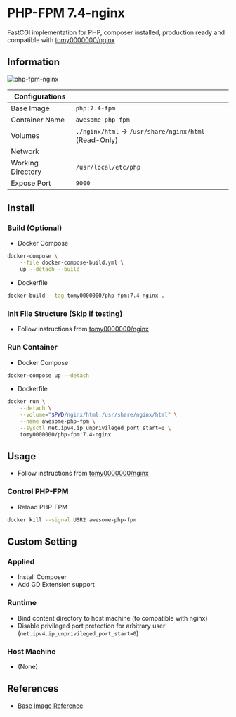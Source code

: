 # PHP-FPM 7.4-nginx

FastCGI implementation for PHP, composer installed, production ready and compatible with [tomy0000000/nginx](https://github.com/tomy0000000/Docker-Registery/tree/main/nginx-1.17)

## Information

![php-fpm-nginx](https://github.com/tomy0000000/Docker-Registry/workflows/php-fpm-nginx/badge.svg)

| Configurations    |                                                      |
| ----------------- | ---------------------------------------------------- |
| Base Image        | `php:7.4-fpm`                                        |
| Container Name    | `awesome-php-fpm`                                    |
| Volumes           | `./nginx/html` → `/usr/share/nginx/html` (Read-Only) |
| Network           |                                                      |
| Working Directory | `/usr/local/etc/php`                                 |
| Expose Port       | `9000`                                               |

## Install

### Build (Optional)

- Docker Compose

```bash
docker-compose \
    --file docker-compose-build.yml \
    up --detach --build
```

- Dockerfile

```bash
docker build --tag tomy0000000/php-fpm:7.4-nginx .
```

### Init File Structure (Skip if testing)

- Follow instructions from [tomy0000000/nginx](https://github.com/tomy0000000/Docker-Registery/tree/main/nginx-1.17#init-file-structure-skip-if-testing)

### Run Container

- Docker Compose

```bash
docker-compose up --detach
```

- Dockerfile

```bash
docker run \
    --detach \
    --volume="$PWD/nginx/html:/usr/share/nginx/html" \
    --name awesome-php-fpm \
    --sysctl net.ipv4.ip_unprivileged_port_start=0 \
    tomy0000000/php-fpm:7.4-nginx
```

## Usage

- Follow instructions from [tomy0000000/nginx](https://github.com/tomy0000000/Docker-Registery/tree/main/nginx-1.17#usage)

### Control PHP-FPM

- Reload PHP-FPM

```bash
docker kill --signal USR2 awesome-php-fpm
```

## Custom Setting

### Applied

- Install Composer
- Add GD Extension support

### Runtime

- Bind content directory to host machine (to compatible with nginx)
- Disable privileged port pretection for arbitrary user (`net.ipv4.ip_unprivileged_port_start=0`)

### Host Machine

- (None)

## References

- [Base Image Reference](https://hub.docker.com/_/php)

